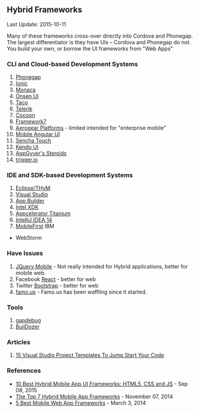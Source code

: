 ## Hybrid Frameworks ##
Last Update: 2015-10-11

Many of these frameworks cross-over directly into Cordova and Phonegap. The largest differentiator is they have UIs &ndash; Cordova and Phonegap do not. You build your own, or borrow the UI frameworks from "Web Apps"


### CLI and Cloud-based Development Systems ###

1. [Phonegap](http://phonegap.com/)
2. [Ionic](http://ionicframework.com/)
3. [Monaca](https://monaca.io/)
4. [Onsen UI](http://onsen.io/)
5. [Taco](http://taco.tools/)
6. [Telerik](http://www.telerik.com/)
7. [Cocoon](http://cocoon.io/)
8. [Framework7](http://www.idangero.us/framework7/)
9. [Aerogear Platforms](https://aerogear.org/cordova/) - limited intended for "enterprise mobile"
10. [Mobile Angular UI](http://mobileangularui.com/)
11. [Sencha Touch](http://www.sencha.com/products/touch/)
12. [Kendo UI](http://www.telerik.com/kendo-ui)
13. [AppGyver's Steroids](http://www.appgyver.com/steroids)
14. [trigger.io](https://trigger.io/)


### IDE and SDK-based Development Systems ###

1. [Eclipse/THyM](https://www.eclipse.org/thym/)
2. [Visual Studio](http://aka.ms/cordova)
3. [App Builder](http://www.getappbuilder.com/)
4. [Intel XDK](https://software.intel.com/intel-xdk)
5. [Appcelerator Titanium](http://www.appcelerator.com/titanium/)
6. [IntelliJ IDEA 14](http://blog.jetbrains.com/idea/2014/09/developer-tools-for-phonegap-cordova-and-ionic-in-intellij-idea-14/)
7. [MobileFirst](https://developer.ibm.com/mobilefirstplatform/documentation/getting-started-6-3/adding-native-functionality/apache-cordova-overview/) IBM

* WebStorm


### Have Issues ###

1. [JQuery Mobile](https://jquerymobile.com/) - Not really intended for Hybrid applications, better for mobile web.
2. Facebook [React](http://facebook.github.io/react/) - better for web
3. Twitter [Bootstrap](http://getbootstrap.com/) - better for web
3. [famo.us](http://famous.org/) - Famo.us has been waffling since it started.

### Tools ###

1. [gapdebug](https://www.genuitec.com/products/gapdebug/)
2. [BuilDozer](https://buildozer.io/)

### Articles ###
1. [15 Visual Studio Project Templates To Jump Start Your Code](https://visualstudiomagazine.com/articles/2015/08/01/15-visual-studio-project-templates.aspx)


### References ###

- [10 Best Hybrid Mobile App UI Frameworks: HTML5, CSS and JS](http://noeticforce.com/best-hybrid-mobile-app-ui-frameworks-html5-js-css) - Sep 08, 2015
- [The Top 7 Hybrid Mobile App Frameworks](http://www.sitepoint.com/top-7-hybrid-mobile-app-frameworks/) - November 07, 2014
- [5 Best Mobile Web App Frameworks](http://moduscreate.com/5-best-mobile-web-app-frameworks-sencha-touch/) - March 3, 2014








